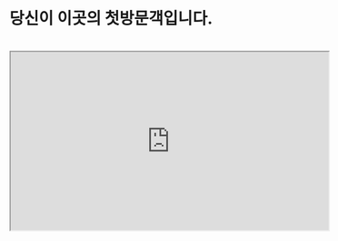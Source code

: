 <!DOCTYPE html>
<html>
<head>
<meta charset="utf-8">
<title>어서오십시요 정호넷 입니다!!</title>
  <h1>당신이 이곳의 첫방문객입니다.<h1>
<iframe width="560" height="315" src="https://www.youtube.com/embed/kRwyimMLJkw?rel=0&amp;autoplay=1&ampl;loop=1;playlistkRwyimMLJkw"</iframe>


### 123
####1234
